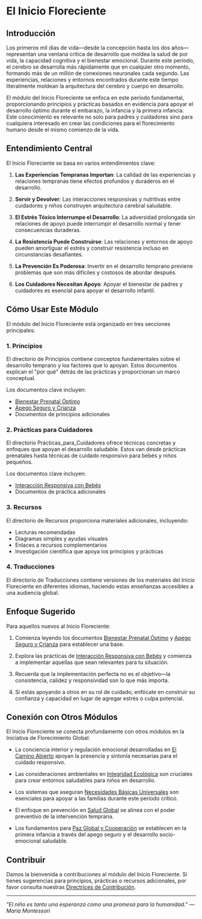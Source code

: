 # El Inicio Floreciente

## Introducción

Los primeros mil días de vida—desde la concepción hasta los dos años—representan una ventana crítica de desarrollo que moldea la salud de por vida, la capacidad cognitiva y el bienestar emocional. Durante este período, el cerebro se desarrolla más rápidamente que en cualquier otro momento, formando más de un millón de conexiones neuronales cada segundo. Las experiencias, relaciones y entornos encontrados durante este tiempo literalmente moldean la arquitectura del cerebro y cuerpo en desarrollo.

El módulo del Inicio Floreciente se enfoca en este período fundamental, proporcionando principios y prácticas basados en evidencia para apoyar el desarrollo óptimo durante el embarazo, la infancia y la primera infancia. Este conocimiento es relevante no solo para padres y cuidadores sino para cualquiera interesado en crear las condiciones para el florecimiento humano desde el mismo comienzo de la vida.

## Entendimiento Central

El Inicio Floreciente se basa en varios entendimientos clave:

1. **Las Experiencias Tempranas Importan**: La calidad de las experiencias y relaciones tempranas tiene efectos profundos y duraderos en el desarrollo.

2. **Servir y Devolver**: Las interacciones responsivas y nutritivas entre cuidadores y niños construyen arquitectura cerebral saludable.

3. **El Estrés Tóxico Interrumpe el Desarrollo**: La adversidad prolongada sin relaciones de apoyo puede interrumpir el desarrollo normal y tener consecuencias duraderas.

4. **La Resistencia Puede Construirse**: Las relaciones y entornos de apoyo pueden amortiguar el estrés y construir resistencia incluso en circunstancias desafiantes.

5. **La Prevención Es Poderosa**: Invertir en el desarrollo temprano previene problemas que son más difíciles y costosos de abordar después.

6. **Los Cuidadores Necesitan Apoyo**: Apoyar el bienestar de padres y cuidadores es esencial para apoyar el desarrollo infantil.

## Cómo Usar Este Módulo

El módulo del Inicio Floreciente está organizado en tres secciones principales:

### 1. Principios

El directorio de Principios contiene conceptos fundamentales sobre el desarrollo temprano y los factores que lo apoyan. Estos documentos explican el "por qué" detrás de las prácticas y proporcionan un marco conceptual.

Los documentos clave incluyen:
- [Bienestar Prenatal Óptimo](Principles/01_OptimalPrenatalWellbeing.md)
- [Apego Seguro y Crianza](Principles/02_SecureAttachmentNurturing.md)
- Documentos de principios adicionales

### 2. Prácticas para Cuidadores

El directorio Prácticas_para_Cuidadores ofrece técnicas concretas y enfoques que apoyan el desarrollo saludable. Estos van desde prácticas prenatales hasta técnicas de cuidado responsivo para bebés y niños pequeños.

Los documentos clave incluyen:
- [Interacción Responsiva con Bebés](Practices_for_Caregivers/01_ResponsiveInfantInteraction.md)
- Documentos de práctica adicionales

### 3. Recursos

El directorio de Recursos proporciona materiales adicionales, incluyendo:
- Lecturas recomendadas
- Diagramas simples y ayudas visuales
- Enlaces a recursos complementarios
- Investigación científica que apoya los principios y prácticas

### 4. Traducciones

El directorio de Traducciones contiene versiones de los materiales del Inicio Floreciente en diferentes idiomas, haciendo estas enseñanzas accesibles a una audiencia global.

## Enfoque Sugerido

Para aquellos nuevos al Inicio Floreciente:

1. Comienza leyendo los documentos [Bienestar Prenatal Óptimo](Principles/01_OptimalPrenatalWellbeing.md) y [Apego Seguro y Crianza](Principles/02_SecureAttachmentNurturing.md) para establecer una base.

2. Explora las prácticas de [Interacción Responsiva con Bebés](Practices_for_Caregivers/01_ResponsiveInfantInteraction.md) y comienza a implementar aquellas que sean relevantes para tu situación.

3. Recuerda que la implementación perfecta no es el objetivo—la consistencia, calidez y responsividad son lo que más importa.

4. Si estás apoyando a otros en su rol de cuidado, enfócate en construir su confianza y capacidad en lugar de agregar estrés o culpa potencial.

## Conexión con Otros Módulos

El Inicio Floreciente se conecta profundamente con otros módulos en la Iniciativa de Florecimiento Global:

- La conciencia interior y regulación emocional desarrolladas en [El Camino Abierto](../00_ElCaminoAbierto/README.md) apoyan la presencia y sintonía necesarias para el cuidado responsivo.

- Las consideraciones ambientales en [Integridad Ecológica](../02_IntegridadEcológica/README.md) son cruciales para crear entornos saludables para niños en desarrollo.

- Los sistemas que aseguran [Necesidades Básicas Universales](../03_NecesidadesBásicasUniversales/README.md) son esenciales para apoyar a las familias durante este período crítico.

- El enfoque en prevención en [Salud Global](../04_SaludGlobal_ErradicaciónDeEnfermedades/README.md) se alinea con el poder preventivo de la intervención temprana.

- Los fundamentos para [Paz Global y Cooperación](../05_PazGlobal_Cooperación/README.md) se establecen en la primera infancia a través del apego seguro y el desarrollo socio-emocional saludable.

## Contribuir

Damos la bienvenida a contribuciones al módulo del Inicio Floreciente. Si tienes sugerencias para principios, prácticas o recursos adicionales, por favor consulta nuestras [Directrices de Contribución](/contributing).

---

*"El niño es tanto una esperanza como una promesa para la humanidad." — Maria Montessori*
